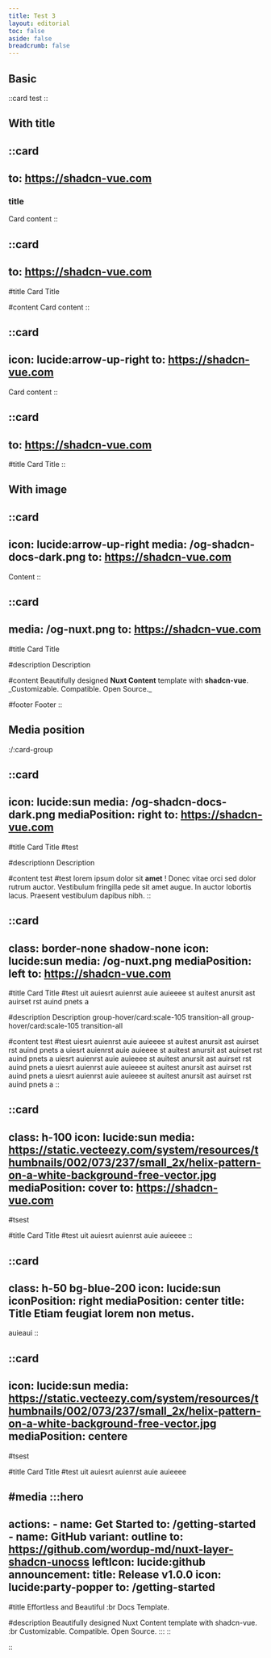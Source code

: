 ```yaml
---
title: Test 3
layout: editorial
toc: false
aside: false
breadcrumb: false
---
```


## Basic

::card
test
::

## With title

::card
---
to: https://shadcn-vue.com
---

### title

Card content
::

::card
---
to: https://shadcn-vue.com
---
#title
Card Title

#content
Card content
::

::card
---
icon: lucide:arrow-up-right
to: https://shadcn-vue.com
---
Card content
::

::card
---
to: https://shadcn-vue.com
---
#title
Card Title
::

## With image

::card
---
icon: lucide:arrow-up-right
media: /og-shadcn-docs-dark.png
to: https://shadcn-vue.com
---
Content
::

::card
---
media: /og-nuxt.png
to: https://shadcn-vue.com
---
#title
Card Title

#description
Description

#content
Beautifully designed **Nuxt Content** template with **shadcn-vue**.\
\_Customizable. Compatible. Open Source.\_

#footer
Footer
::

## Media position

:/\:card-group

::card
---
icon: lucide:sun
media: /og-shadcn-docs-dark.png
mediaPosition: right
to: https://shadcn-vue.com
---
#title
Card Title #test

#descriptionn
Description

#content
test #test lorem ipsum dolor sit **amet** !
Donec vitae orci sed dolor rutrum auctor. Vestibulum fringilla pede sit amet augue. In auctor lobortis lacus. Praesent vestibulum dapibus nibh.
::

::card
---
class: border-none shadow-none
icon: lucide:sun
media: /og-nuxt.png
mediaPosition: left
to: https://shadcn-vue.com
---
#title
Card Title #test uit auiesrt auienrst auie auieeee st auitest anursit ast auirset rst auind pnets a

#description
Description group-hover/card\:scale-105 transition-all group-hover/card\:scale-105 transition-all

#content
test #test uiesrt auienrst auie auieeee st auitest anursit ast auirset rst auind pnets a
uiesrt auienrst auie auieeee st auitest anursit ast auirset rst auind pnets a
uiesrt auienrst auie auieeee st auitest anursit ast auirset rst auind pnets a
uiesrt auienrst auie auieeee st auitest anursit ast auirset rst auind pnets a
uiesrt auienrst auie auieeee st auitest anursit ast auirset rst auind pnets a
::

::card
---
class: h-100
icon: lucide:sun
media: https://static.vecteezy.com/system/resources/thumbnails/002/073/237/small_2x/helix-pattern-on-a-white-background-free-vector.jpg
mediaPosition: cover
to: https://shadcn-vue.com
---
#tsest

#title
Card Title #test uit auiesrt auienrst auie auieeee
::

::card
---
class: h-50 bg-blue-200
icon: lucide:sun
iconPosition: right
mediaPosition: center
title: Title Etiam feugiat lorem non metus.
---
auieaui
::

::card
---
icon: lucide:sun
media: https://static.vecteezy.com/system/resources/thumbnails/002/073/237/small_2x/helix-pattern-on-a-white-background-free-vector.jpg
mediaPosition: centere
---
#tsest

#title
Card Title #test uit auiesrt auienrst auie auieeee

#media
  :::hero
  ---
  actions:
    - name: Get Started
      to: /getting-started
    - name: GitHub
      variant: outline
      to: https://github.com/wordup-md/nuxt-layer-shadcn-unocss
      leftIcon: lucide:github
  announcement:
    title: Release v1.0.0
    icon: lucide:party-popper
    to: /getting-started
  ---
  #title
  Effortless and Beautiful :br Docs Template.
  
  #description
  Beautifully designed Nuxt Content template with shadcn-vue. :br Customizable. Compatible. Open Source.
  :::
::

\::
